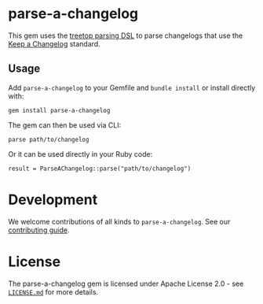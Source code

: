 # parse-a-changelog

This gem uses the [treetop parsing DSL](https://github.com/cjheath/treetop) to
parse changelogs that use the [Keep a Changelog](https://keepachangelog.com)
standard.

## Usage

Add `parse-a-changelog` to your Gemfile and `bundle install` or install directly with:

```
gem install parse-a-changelog
```

The gem can then be used via CLI:

```
parse path/to/changelog
```

Or it can be used directly in your Ruby code:

```
result = ParseAChangelog::parse("path/to/changelog")
```

# Development

We welcome contributions of all kinds to `parse-a-changelog`. See our [contributing guide](CONTRIBUTING.md).

# License

The parse-a-changelog gem is licensed under Apache License 2.0 - see [`LICENSE.md`](LICENSE.md) for more details.